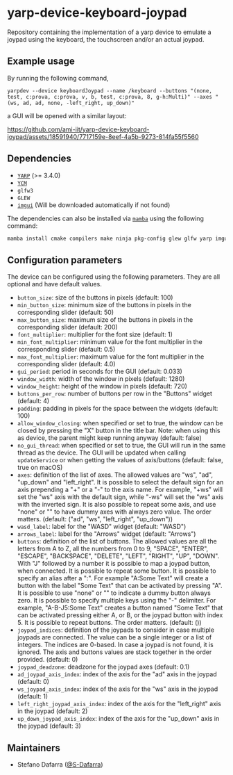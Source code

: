 # yarp-device-keyboard-joypad
Repository containing the implementation of a yarp device to emulate a joypad using the keyboard, the touchscreen and/or an actual joypad.

## Example usage
By running the following command,
```
yarpdev --device keyboardJoypad --name /keyboard --buttons "(none, test, c:prova, c:prova, v, b, test, c:prova, 8, g-h:Multi)" --axes "(ws, ad, ad, none, -left_right, up_down)"
```
a GUI will be opened with a similar layout:

https://github.com/ami-iit/yarp-device-keyboard-joypad/assets/18591940/7717159e-8eef-4a5b-9273-814fa55f5560



## Dependencies
- [``YARP``](https://github.com/robotology/yarp) (>= 3.4.0) 
- [``YCM``](https://github.com/robotology/ycm)
- ``glfw3``
- ``GLEW``
- [``imgui``](https://github.com/ocornut/imgui) (Will be downloaded automatically if not found)

The dependencies can also be installed via [``mamba``](https://github.com/mamba-org/mamba) using the following command:
```bash
mamba install cmake compilers make ninja pkg-config glew glfw yarp imgui
```

## Configuration parameters
The device can be configured using the following parameters. They are all optional and have default values.
- ``button_size``: size of the buttons in pixels (default: 100)
- ``min_button_size``: minimum size of the buttons in pixels in the corresponding slider (default: 50)
- ``max_button_size``: maximum size of the buttons in pixels in the corresponding slider (default: 200)
- ``font_multiplier``: multiplier for the font size (default: 1)
- ``min_font_multiplier``: minimum value for the font multiplier in the corresponding slider (default: 0.5)
- ``max_font_multiplier``: maximum value for the font multiplier in the corresponding slider (default: 4.0)
- ``gui_period``: period in seconds for the GUI (default: 0.033)
- ``window_width``: width of the window in pixels (default: 1280)
- ``window_height``: height of the window in pixels (default: 720)
- ``buttons_per_row``: number of buttons per row in the "Buttons" widget (default: 4)
- ``padding``: padding in pixels for the space between the widgets (default: 100)
- ``allow_window_closing``: when specified or set to true, the window can be closed by pressing the "X" button in the title bar. Note: when using this as device, the parent might keep running anyway (default: false)
- ``no_gui_thread``: when specified or set to true, the GUI will run in the same thread as the device. The GUI will be updated when calling ``updateService`` or when getting the values of axis/buttons (default: false, true on macOS)
- ``axes``: definition of the list of axes. The allowed values are "ws", "ad", "up_down" and "left_right". It is possible to select the default sign for an axis prepending a "+" or a "-" to the axis name. For example, "+ws" will set the "ws" axis with the default sign, while "-ws" will set the "ws" axis with the inverted sign. It is also possible to repeat some axis, and use "none" or "" to have dummy axes with always zero value. The order matters. (default: ("ad", "ws", "left_right", "up_down"))
- ``wasd_label``: label for the "WASD" widget (default: "WASD")
- ``arrows_label``: label for the "Arrows" widget (default: "Arrows")
- ``buttons``: definition of the list of buttons. The allowed values are all the letters from A to Z, all the numbers from 0 to 9, "SPACE", "ENTER", "ESCAPE", "BACKSPACE", "DELETE", "LEFT", "RIGHT", "UP", "DOWN". With "J" followed by a number it is possible to map a joypad button, when connected. It is possible to repeat some button. It is possible to specify an alias after a ":". For example "A:Some Text" will create a button with the label "Some Text" that can be activated by pressing "A". It is possible to use "none" or "" to indicate a dummy button always zero. It is possible to specify multiple keys using the "-" delimiter. For example, "A-B-J5:Some Text" creates a button named "Some Text" that can be activated pressing either A, or B, or the joypad button with index 5. It is possible to repeat buttons. The order matters. (default: ())
- ``joypad_indices``: definition of the joypads to consider in case multiple joypads are connected. The value can be a single integer or a list of integers. The indices are 0-based. In case a joypad is not found, it is ignored. The axis and buttons values are stack together in the order provided. (default: 0)
- ``joypad_deadzone``: deadzone for the joypad axes (default: 0.1)
- ``ad_joypad_axis_index``: index of the axis for the "ad" axis in the joypad (default: 0)
- ``ws_joypad_axis_index``: index of the axis for the "ws" axis in the joypad (default: 1)
- ``left_right_joypad_axis_index``: index of the axis for the "left_right" axis in the joypad (default: 2)
- ``up_down_joypad_axis_index``: index of the axis for the "up_down" axis in the joypad (default: 3)

## Maintainers
* Stefano Dafarra ([@S-Dafarra](https://github.com/S-Dafarra))

